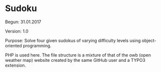 # Sudoku

Begun: 31.01.2017

Version: 1.0

Purpose: Solve four given sudokus of varying difficulty levels using object-
oriented programming.

PHP is used here. The file structure is a mixture of that of the owb (open 
weather map) website created by the same GitHub user and a TYPO3 extension.
